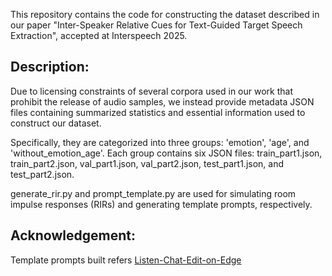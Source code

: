 
This repository contains the code for constructing the dataset described in our paper "Inter-Speaker Relative Cues for Text-Guided Target Speech Extraction", accepted at Interspeech 2025.

Description:
-
Due to licensing constraints of several corpora used in our work that prohibit the release of audio samples, we instead provide metadata JSON files 
containing summarized statistics and essential information used to construct our dataset.

Specifically, they are categorized into three groups: 'emotion', 'age', and 'without_emotion_age'. 
Each group contains six JSON files: train_part1.json, train_part2.json, val_part1.json, val_part2.json, test_part1.json, and test_part2.json.

generate_rir.py and prompt_template.py are used for simulating room impulse responses (RIRs) and generating template prompts, respectively.

Acknowledgement:
-
Template prompts built refers [Listen-Chat-Edit-on-Edge](https://github.com/SiavashShams/Listen-Chat-Edit-on-Edge/blob/main/data/datasets/prompt_templates.py)
